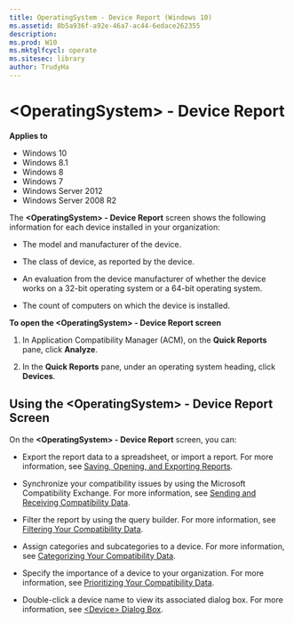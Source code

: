 ```yaml
---
title: OperatingSystem - Device Report (Windows 10)
ms.assetid: 8b5a936f-a92e-46a7-ac44-6edace262355
description: 
ms.prod: W10
ms.mktglfcycl: operate
ms.sitesec: library
author: TrudyHa
---
```


# &lt;OperatingSystem&gt; - Device Report


**Applies to**

-   Windows 10
-   Windows 8.1
-   Windows 8
-   Windows 7
-   Windows Server 2012
-   Windows Server 2008 R2

The **&lt;OperatingSystem&gt; - Device Report** screen shows the following information for each device installed in your organization:

-   The model and manufacturer of the device.

-   The class of device, as reported by the device.

-   An evaluation from the device manufacturer of whether the device works on a 32-bit operating system or a 64-bit operating system.

-   The count of computers on which the device is installed.

**To open the &lt;OperatingSystem&gt; - Device Report screen**

1.  In Application Compatibility Manager (ACM), on the **Quick Reports** pane, click **Analyze**.

2.  In the **Quick Reports** pane, under an operating system heading, click **Devices**.

## <a href="" id="using-the--operatingsystem----device-report-screen"></a>Using the &lt;OperatingSystem&gt; - Device Report Screen


On the **&lt;OperatingSystem&gt; - Device Report** screen, you can:

-   Export the report data to a spreadsheet, or import a report. For more information, see [Saving, Opening, and Exporting Reports](saving-opening-and-exporting-reports.md).

-   Synchronize your compatibility issues by using the Microsoft Compatibility Exchange. For more information, see [Sending and Receiving Compatibility Data](sending-and-receiving-compatibility-data.md).

-   Filter the report by using the query builder. For more information, see [Filtering Your Compatibility Data](filtering-your-compatibility-data.md).

-   Assign categories and subcategories to a device. For more information, see [Categorizing Your Compatibility Data](categorizing-your-compatibility-data.md).

-   Specify the importance of a device to your organization. For more information, see [Prioritizing Your Compatibility Data](prioritizing-your-compatibility-data.md).

-   Double-click a device name to view its associated dialog box. For more information, see [&lt;Device&gt; Dialog Box](device-dialog-box.md).

 

 





